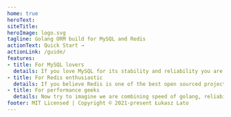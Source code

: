 ```yaml
---
home: true
heroText:  
siteTitle: 
heroImage: logo.svg
tagline: Golang ORM build for MySQL and Redis
actionText: Quick Start →
actionLink: /guide/
features:
- title: For MySQL lovers
  details: If you love MySQL for its stability and reliability you are in right place. Our ORM is designed to use MySQL in most optimal way.  
- title: For Redis enthusiastic
  details: If you believe Redis is one of the best open sourced project providing top edge performance then this ORM is for you. 
- title: For performance geeks
  details: Now try to imagine we are combining speed of golang, reliability of MySQL and performance of Redis with search module. Perfect match right? Try it out! 
footer: MIT Licensed | Copyright © 2021-present Łukasz Lato
---
```

